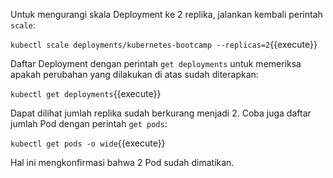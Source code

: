 Untuk mengurangi skala Deployment ke 2 replika, jalankan kembali perintah `scale`:

`kubectl scale deployments/kubernetes-bootcamp --replicas=2`{{execute}}

Daftar Deployment dengan perintah `get deployments` untuk memeriksa apakah perubahan yang dilakukan di atas sudah diterapkan:

`kubectl get deployments`{{execute}}

Dapat dilihat jumlah replika sudah berkurang menjadi 2. Coba juga daftar jumlah Pod dengan perintah `get pods`:
 
`kubectl get pods -o wide`{{execute}}

Hal ini mengkonfirmasi bahwa 2 Pod sudah dimatikan.
